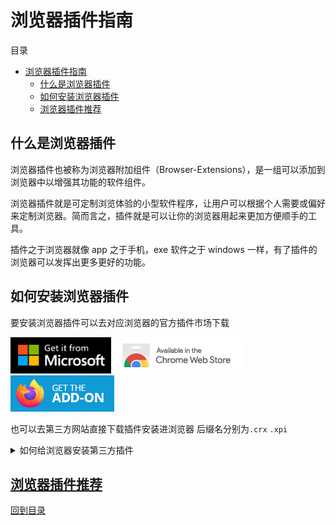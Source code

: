# 浏览器插件指南

目录

- [浏览器插件指南](#浏览器插件指南)
  - [什么是浏览器插件](#什么是浏览器插件)
  - [如何安装浏览器插件](#如何安装浏览器插件)
  - [浏览器插件推荐](#浏览器插件推荐)

## 什么是浏览器插件

浏览器插件也被称为浏览器附加组件（Browser-Extensions），是一组可以添加到浏览器中以增强其功能的软件组件。

浏览器插件就是可定制浏览体验的小型软件程序，让用户可以根据个人需要或偏好来定制浏览器。简而言之，插件就是可以让你的浏览器用起来更加方便顺手的工具。

插件之于浏览器就像 app 之于手机，exe 软件之于 windows 一样，有了插件的浏览器可以发挥出更多更好的功能。

## 如何安装浏览器插件

要安装浏览器插件可以去对应浏览器的官方插件市场下载

[![Edge 外接程序 BETA](/Photo/Badge/edge.png)](https://microsoftedge.microsoft.com/)
[![Chrome 网上应用店](/Photo/Badge/chrome.png)](https://chrome.google.com/webstore/)
[![Firefox 附加组件](/Photo/Badge/firefox.png)](https://addons.mozilla.org/zh-CN/firefox/)

也可以去第三方网站直接下载插件安装进浏览器 后缀名分别为`.crx` `.xpi`

<details>
<summary>如何给浏览器安装第三方插件</summary>

Edge 浏览器安装第三方插件比较简单

- 打开扩展程序页面 [edge://extensions](edge://extensions/) [chrome://extensions](chrome://extensions)
- 或是通过点击浏览器右上角退出下面的  **设置与其他** - **扩展**- **管理扩展** 打开

![Settings and others](/Photo/Settings/Settings-and-others-Browser-Extensions.png#gh-light-mode-only)
![Settings and others](/Photo/Settings/Settings-and-others-Browser-Extensions-dark.png#gh-dark-mode-only)
![Settings and others](/Photo/Settings/Settings-and-others-Browser-Extensions2-manage.png#gh-light-mode-only)
![Settings and others](/Photo/Settings/Settings-and-others-Browser-Extensions2-manage-dark.png#gh-dark-mode-only)

- 打开 `开发人员模式` 和 `允许来自其他应用商店的扩展`

![Settings and others](/Photo/Settings/Settings-and-others-Browser-Extensions-Dev.png#gh-light-mode-only)
![Settings and others](/Photo/Settings/Settings-and-others-Browser-Extensions-Dev-dark.png#gh-dark-mode-only)

- 将 .crx 文件**直接拖入扩展页面**即可安装

---

Chrome 安装第三方扩展或者 Edge 的另一种安装方式

>Chrome 21.x 系列增加了对扩展插件安装的限制, 自 Chrome 21.x 开始默认只允许从 Chrome Web Store （Chrome 网上应用店）安装扩展、应用及脚本

- 把下载后的`.crx`扩展名的离线 Chrome 插件的文件扩展名改成`.zip`或者`.rar`。
- 右键点击该文件，并使用压缩软件（如7z、winrar、好压、360压缩等）对该压缩文件进行解压，并保存到系统的一个任意文件夹下。解压成功以后，该 Chrome 插件就会以文件夹的形式存在于操作系统的某一个目录下面。***(注意：文件夹位置变动会导致插件失效)***
- 打开扩展程序页面 [edge://extensions](edge://extensions/) [chrome://extensions](chrome://extensions)
- 打开 `开发者模式`
- 点击 `加载已解压的扩展程序...` 选择刚刚解压的插件文件夹的位置即可

</details>

</details>

## [浏览器插件推荐](Docs/Browser%20Extensions%20recommend.md)

[回到目录](#浏览器插件指南)